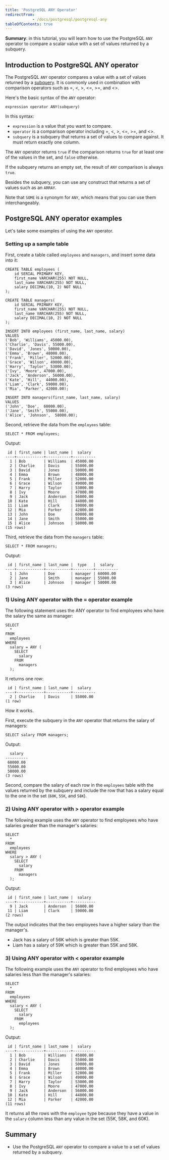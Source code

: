 ```yaml
---
title: 'PostgreSQL ANY Operator'
redirectFrom: 
            - /docs/postgresql/postgresql-any
tableOfContents: true
---
```


**Summary**: in this tutorial, you will learn how to use the PostgreSQL `ANY` operator to compare a scalar value with a set of values returned by a subquery.



## Introduction to PostgreSQL ANY operator



The PostgreSQL `ANY` operator compares a value with a set of values returned by a [subquery](/docs/postgresql/postgresql-subquery). It is commonly used in combination with comparison operators such as =, &lt;, >, &lt;=, >=, and &lt;>.



Here's the basic syntax of the `ANY` operator:



```
expression operator ANY(subquery)
```



In this syntax:



- `expression` is a value that you want to compare.
- `operator` is a comparison operator including =, &lt;, >, &lt;=, >=, and &lt;>.
- `subquery` is a subquery that returns a set of values to compare against. It must return exactly one column.


The `ANY` operator returns `true` if the comparison returns `true` for at least one of the values in the set, and `false` otherwise.



If the subquery returns an empty set, the result of `ANY` comparison is always `true`.



Besides the subquery, you can use any construct that returns a set of values such as an `ARRAY`.



Note that `SOME` is a synonym for `ANY`, which means that you can use them interchangeably.



## PostgreSQL ANY operator examples



Let's take some examples of using the `ANY` operator.



### Setting up a sample table



First, create a table called `employees` and `managers`, and insert some data into it:



```
CREATE TABLE employees (
    id SERIAL PRIMARY KEY,
    first_name VARCHAR(255) NOT NULL,
    last_name VARCHAR(255) NOT NULL,
    salary DECIMAL(10, 2) NOT NULL
);

CREATE TABLE managers(
    id SERIAL PRIMARY KEY,
    first_name VARCHAR(255) NOT NULL,
    last_name VARCHAR(255) NOT NULL,
    salary DECIMAL(10, 2) NOT NULL
);

INSERT INTO employees (first_name, last_name, salary)
VALUES
('Bob', 'Williams', 45000.00),
('Charlie', 'Davis', 55000.00),
('David', 'Jones', 50000.00),
('Emma', 'Brown', 48000.00),
('Frank', 'Miller', 52000.00),
('Grace', 'Wilson', 49000.00),
('Harry', 'Taylor', 53000.00),
('Ivy', 'Moore', 47000.00),
('Jack', 'Anderson', 56000.00),
('Kate', 'Hill',  44000.00),
('Liam', 'Clark', 59000.00),
('Mia', 'Parker', 42000.00);

INSERT INTO managers(first_name, last_name, salary)
VALUES
('John', 'Doe',  60000.00),
('Jane', 'Smith', 55000.00),
('Alice', 'Johnson',  58000.00);
```



Second, retrieve the data from the `employees` table:



```
SELECT * FROM employees;
```



Output:



```
 id | first_name | last_name |  salary
----+------------+-----------+----------
  1 | Bob        | Williams  | 45000.00
  2 | Charlie    | Davis     | 55000.00
  3 | David      | Jones     | 50000.00
  4 | Emma       | Brown     | 48000.00
  5 | Frank      | Miller    | 52000.00
  6 | Grace      | Wilson    | 49000.00
  7 | Harry      | Taylor    | 53000.00
  8 | Ivy        | Moore     | 47000.00
  9 | Jack       | Anderson  | 56000.00
 10 | Kate       | Hill      | 44000.00
 11 | Liam       | Clark     | 59000.00
 12 | Mia        | Parker    | 42000.00
 13 | John       | Doe       | 60000.00
 14 | Jane       | Smith     | 55000.00
 15 | Alice      | Johnson   | 58000.00
(15 rows)
```



Third, retrieve the data from the `managers` table:



```
SELECT * FROM managers;
```



Output:



```
 id | first_name | last_name |  type   |  salary
----+------------+-----------+---------+----------
  1 | John       | Doe       | manager | 60000.00
  2 | Jane       | Smith     | manager | 55000.00
  3 | Alice      | Johnson   | manager | 58000.00
(3 rows)
```



### 1) Using ANY operator with the = operator example



The following statement uses the ANY operator to find employees who have the salary the same as manager:



```
SELECT
  *
FROM
  employees
WHERE
  salary = ANY (
    SELECT
      salary
    FROM
      managers
  );
```



It returns one row:



```
 id | first_name | last_name |  salary
----+------------+-----------+----------
  2 | Charlie    | Davis     | 55000.00
(1 row)
```



How it works.



First, execute the subquery in the `ANY` operator that returns the salary of managers:



```
SELECT salary FROM managers;
```



Output:



```
  salary
----------
 60000.00
 55000.00
 58000.00
(3 rows)
```



Second, compare the salary of each row in the `employees` table with the values returned by the subquery and include the row that has a salary equal to the one in the set (`60K`, `55K`, and `58K`).



### 2) Using ANY operator with > operator example



The following example uses the `ANY` operator to find employees who have salaries greater than the manager's salaries:



```
SELECT
  *
FROM
  employees
WHERE
  salary > ANY (
    SELECT
      salary
    FROM
      managers
  );
```



Output:



```
 id | first_name | last_name |  salary
----+------------+-----------+----------
  9 | Jack       | Anderson  | 56000.00
 11 | Liam       | Clark     | 59000.00
(2 rows)
```



The output indicates that the two employees have a higher salary than the manager's.



- Jack has a salary of 56K which is greater than 55K.
- Liam has a salary of 59K which is greater than 55K and 58K.


### 3) Using ANY operator with &lt; operator example



The following example uses the `ANY` operator to find employees who have salaries less than the manager's salaries:



```
SELECT
  *
FROM
  employees
WHERE
  salary < ANY (
    SELECT
      salary
    FROM
      employees
  );
```



Output:



```
 id | first_name | last_name |  salary
----+------------+-----------+----------
  1 | Bob        | Williams  | 45000.00
  2 | Charlie    | Davis     | 55000.00
  3 | David      | Jones     | 50000.00
  4 | Emma       | Brown     | 48000.00
  5 | Frank      | Miller    | 52000.00
  6 | Grace      | Wilson    | 49000.00
  7 | Harry      | Taylor    | 53000.00
  8 | Ivy        | Moore     | 47000.00
  9 | Jack       | Anderson  | 56000.00
 10 | Kate       | Hill      | 44000.00
 12 | Mia        | Parker    | 42000.00
(11 rows)
```



It returns all the rows with the `employee` type because they have a value in the `salary` column less than any value in the set (55K, 58K, and 60K).



## Summary



- Use the PostgreSQL `ANY` operator to compare a value to a set of values returned by a subquery.
